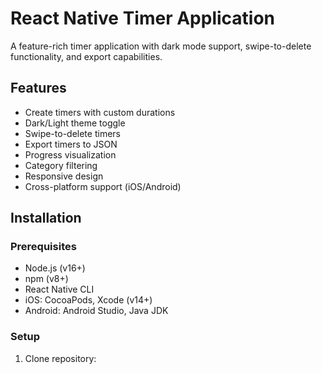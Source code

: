 # React Native Timer Application

A feature-rich timer application with dark mode support, swipe-to-delete functionality, and export capabilities.

## Features

- Create timers with custom durations
- Dark/Light theme toggle
- Swipe-to-delete timers
- Export timers to JSON
- Progress visualization
- Category filtering
- Responsive design
- Cross-platform support (iOS/Android)

## Installation

### Prerequisites
- Node.js (v16+)
- npm (v8+)
- React Native CLI
- iOS: CocoaPods, Xcode (v14+)
- Android: Android Studio, Java JDK

### Setup
1. Clone repository:
```bash
